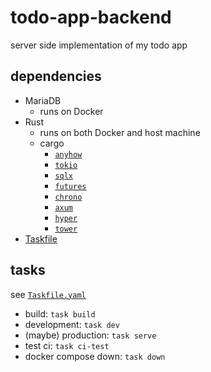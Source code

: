 # todo-app-backend

server side implementation of my todo app

## dependencies

- MariaDB
    - runs on Docker
- Rust
    - runs on both Docker and host machine
    - cargo
        - [`anyhow`](https://docs.rs/anyhow/latest/anyhow/)
        - [`tokio`](https://docs.rs/tokio/latest/tokio/)
        - [`sqlx`](https://docs.rs/sqlx/latest/sqlx/)
        - [`futures`](https://docs.rs/futures/latest/futures/)
        - [`chrono`](https://docs.rs/chrono/latest/chrono/)
        - [`axum`](https://docs.rs/axum/latest/axum/)
        - [`hyper`](https://docs.rs/hyper/latest/hyper/)
        - [`tower`](https://docs.rs/tower/latest/tower/)
- [Taskfile](https://taskfile.dev/)

## tasks

see [`Taskfile.yaml`](https://github.com/H1rono/todo-app-backend/blob/main/Taskfile.yaml)

- build: `task build`
- development: `task dev`
- (maybe) production: `task serve`
- test ci: `task ci-test`
- docker compose down: `task down`
